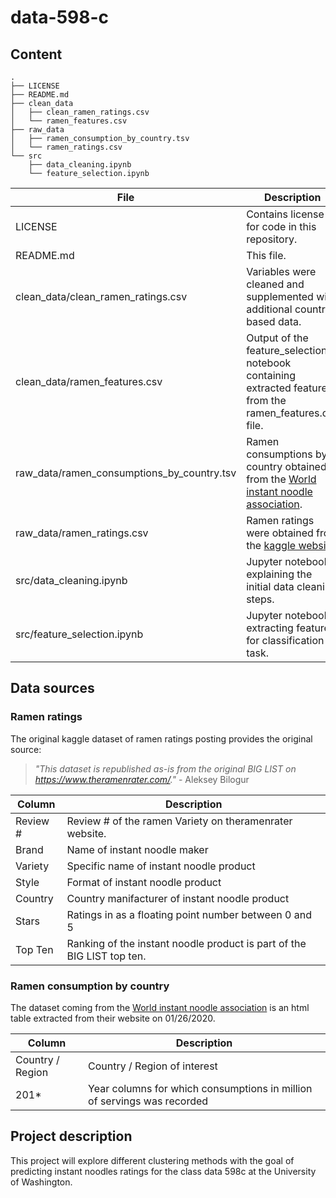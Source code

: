 # data-598-c

## Content
```text
.
├── LICENSE
├── README.md
├── clean_data
│   ├── clean_ramen_ratings.csv
│   └── ramen_features.csv
├── raw_data
│   ├── ramen_consumption_by_country.tsv
│   └── ramen_ratings.csv
└── src
    ├── data_cleaning.ipynb
    └── feature_selection.ipynb
```

| File                                       | Description                                                                                                                            |
| ------------------------------------------ | -------------------------------------------------------------------------------------------------------------------------------------- |
| LICENSE                                    | Contains license for code in this repository.                                                                                          |
| README.md                                  | This file.                                                                                                                             |
| clean_data/clean_ramen_ratings.csv         | Variables were cleaned and supplemented with additional country based data.                                                            |
| clean_data/ramen_features.csv              | Output of the feature_selection notebook containing extracted features from the ramen_features.csv file.                               |
| raw_data/ramen_consumptions_by_country.tsv | Ramen consumptions by country obtained from the [World instant noodle association](https://instantnoodles.org/en/noodles/market.html). |
| raw_data/ramen_ratings.csv                 | Ramen ratings were obtained from the [kaggle website](https://www.kaggle.com/residentmario/ramen-ratings).                             |
| src/data_cleaning.ipynb                    | Jupyter notebook explaining the initial data cleaning steps.                                                                           |
| src/feature_selection.ipynb                | Jupyter notebook extracting features for classification task.                                                                          |

## Data sources

### Ramen ratings

The original kaggle dataset of ramen ratings posting provides the original source:
> _"This dataset is republished as-is from the original BIG LIST on https://www.theramenrater.com/."_ - Aleksey Bilogur

| Column   | Description                                                            |
| -------- | ---------------------------------------------------------------------- |
| Review # | Review # of the ramen Variety on theramenrater website.                |
| Brand    | Name of instant noodle maker                                           |
| Variety  | Specific name of instant noodle product                                |
| Style    | Format of instant noodle product                                       |
| Country  | Country manifacturer of instant noodle product                         |
| Stars    | Ratings in as a floating point number between 0 and 5                  |
| Top Ten  | Ranking of the instant noodle product is part of the BIG LIST top ten. |

### Ramen consumption by country

The dataset coming from the [World instant noodle association](https://instantnoodles.org/en/noodles/market.html) is an html table extracted from their website on 01/26/2020.

| Column           | Description                                                             |
| ---------------- | ----------------------------------------------------------------------- |
| Country / Region | Country / Region of interest                                            |
| 201*             | Year columns for which consumptions in million of servings was recorded |

## Project description
This project will explore different clustering methods with the goal of predicting instant noodles ratings for the class data 598c at the University of Washington.